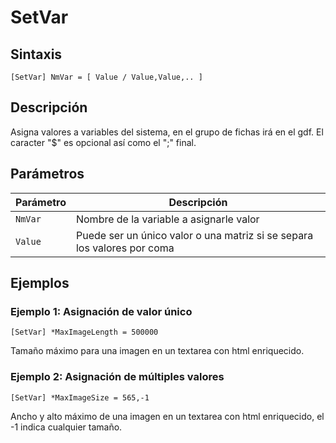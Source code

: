 # SetVar

## Sintaxis

```
[SetVar] NmVar = [ Value / Value,Value,.. ]
```

## Descripción

Asigna valores a variables del sistema, en el grupo de fichas irá en el gdf. El caracter "$" es opcional así como el ";" final.

## Parámetros

| Parámetro | Descripción |
|-----------|-------------|
| `NmVar` | Nombre de la variable a asignarle valor |
| `Value` | Puede ser un único valor o una matriz si se separa los valores por coma |

## Ejemplos

### Ejemplo 1: Asignación de valor único
```
[SetVar] *MaxImageLength = 500000
```
Tamaño máximo para una imagen en un textarea con html enriquecido.

### Ejemplo 2: Asignación de múltiples valores
```
[SetVar] *MaxImageSize = 565,-1
```
Ancho y alto máximo de una imagen en un textarea con html enriquecido, el -1 indica cualquier tamaño.